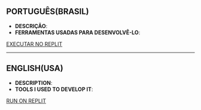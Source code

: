 <img src="" width=""/>

## PORTUGUÊS(BRASIL)

* **DESCRIÇÃO**:
* **FERRAMENTAS USADAS PARA DESENVOLVÊ-LO**:

[EXECUTAR NO REPLIT]()

<hr/>

## ENGLISH(USA)

* **DESCRIPTION**:
* **TOOLS I USED TO DEVELOP IT**:

[RUN ON REPLIT]()



